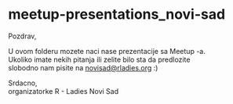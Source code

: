 # meetup-presentations_novi-sad

Pozdrav, 

U ovom folderu mozete naci nase prezentacije sa Meetup -a.     
Ukoliko imate nekih pitanja ili zelite bilo sta da predlozite      
slobodno nam pisite na novisad@rladies.org :)     

Srdacno,    
organizatorke R - Ladies Novi Sad     
